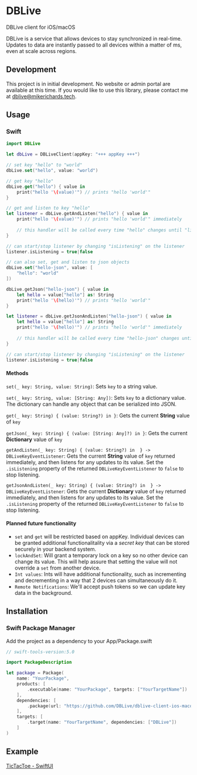 # DBLive
DBLive client for iOS/macOS

DBLive is a service that allows devices to stay synchronized in real-time. Updates to data are instantly passed to all devices within a matter of ms, even at scale across regions.

## Development
This project is in initial development. No website or admin portal are available at this time. If you would like to use this library, please contact me at [dblive@mikerichards.tech](mailto:dblive@mikerichards.tech).

## Usage

### Swift
```swift
import DBLive

let dbLive = DBLiveClient(appKey: "+++ appKey +++")

// set key "hello" to "world"
dbLive.set("hello", value: "world")

// get key "hello"
dbLive.get("hello") { value in
    print("hello '\(value)'") // prints "hello 'world'"
}

// get and listen to key "hello"
let listener = dbLive.getAndListen("hello") { value in
    print("hello '\(value)'") // prints "hello 'world'" immediately
    
    // this handler will be called every time "hello" changes until "listener.isListening" is false
}

// can start/stop listener by changing "isListening" on the listener
listener.isListening = true|false

// can also set, get and listen to json objects
dbLive.set("hello-json", value: [
    "hello": "world"
])

dbLive.getJson("hello-json") { value in
    let hello = value["hello"] as! String
    print("hello '\(hello)'") // prints "hello 'world'"
}

let listener = dbLive.getJsonAndListen("hello-json") { value in
    let hello = value["hello"] as! String
    print("hello '\(hello)'") // prints "hello 'world'" immediately
    
    // this handler will be called every time "hello-json" changes until "listener.isListening" is false
}

// can start/stop listener by changing "isListening" on the listener
listener.isListening = true|false
```

#### Methods
`set(_ key: String, value: String)`: Sets `key` to a string value.

`set(_ key: String, value: [String: Any])`: Sets `key` to a dictionary value. The dictionary can handle any object that can be serialized into JSON.

`get(_ key: String) { (value: String?) in
}`: Gets the current **String** value of `key`

`getJson(_ key: String) { (value: [String: Any]?) in
}`: Gets the current **Dictionary** value of `key`

`getAndListen(_ key: String) { (value: String?) in 
} -> DBLiveKeyEventListener`: Gets the current **String** value of `key` returned immediately, and then listens for any updates to its value. Set the `.isListening` property of the returned `DBLiveKeyEventListener` to `false` to stop listening.

`getJsonAndListen(_ key: String) { (value: String?) in 
} -> DBLiveKeyEventListener`: Gets the current **Dictionary** value of `key` returned immediately, and then listens for any updates to its value. Set the `.isListening` property of the returned `DBLiveKeyEventListener` to `false` to stop listening.

#### Planned future functionality
  * `set` and `get` will be restricted based on appKey. Individual devices can be granted additional functionalitality via a *secret key* that can be stored securely in your backend system.
  * `lockAndSet`: Will grant a temporary lock on a key so no other device can change its value. This will help assure that setting the value will not override a `set` from another device.
  * `Int values`: Ints will have additional functionality, such as incrementing and decrementing in a way that 2 devices can simultaneously do it.
  * `Remote Notifications`: We'll accept push tokens so we can update key data in the background.

## Installation

### Swift Package Manager
Add the project as a dependency to your App/Package.swift
```swift
// swift-tools-version:5.0

import PackageDescription

let package = Package(
    name: "YourPackage",
    products: [
        .executable(name: "YourPackage", targets: ["YourTargetName"])
    ],
    dependencies: [
        .package(url: "https://github.com/DBLive/dblive-client-ios-macos", .upToNextMinor(from: "0.0.1-alpha.13"))
    ],
    targets: [
        .target(name: "YourTargetName", dependencies: ["DBLive"])
    ]
)
```

## Example
[TicTacToe - SwiftUI](https://github.com/DBLive/dblive-ios-example-tictactoe-swiftui)

